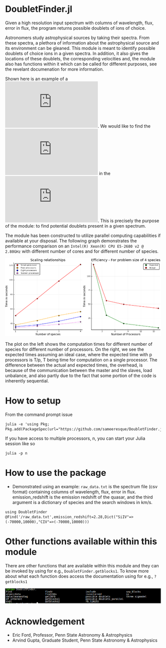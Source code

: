# DoubletFinder.jl
Given a high resolution input spectrum with columns of wavelength, flux, error in flux, the program returns possible doublets of ions of choice.

Astronomers study astrophysical sources by taking their spectra. From these spectra, a plethora of information about the astrophysical source and its environment can be gleaned. This module is meant to identify possible doublets of choice ions in a given spectra. In addition, it also gives the locations of these doublets, the corresponding velocities and, the module also has functions within it which can be called for different purposes, see the revelant documenation for more information.

Shown here is an example of a ![high resolution spectrum](https://github.com/sameeresque/DoubletFinder.jl/blob/master/examples/norm_spec.pdf). We would like to find the ![needles](https://github.com/sameeresque/DoubletFinder.jl/blob/master/examples/Merged_doublets.pdf) in the ![haystack](https://github.com/sameeresque/DoubletFinder.jl/blob/master/examples/norm_spec.pdf). This is precisely the purpose of the module: to find potential doublets present in a given spectrum.

The module has been constructed to utilize parallel computing capabilities if available at your disposal. The following graph demonstrates the performance comparison on an `Intel(R) Xeon(R) CPU E5-2680 v2 @ 2.80GHz` with different number of cores and for different number of species.

![performance](https://github.com/sameeresque/DoubletFinder.jl/blob/master/examples/comparison.png)

The plot on the left shows the computation times for different number of species for different number of processors. On the right, we see the expected times assuming an ideal case, where the expected time with p processors is T/p, T being time for computation on a single processor. The difference between the actual and expected times, the overhead, is because of the communication between the master and the slaves, load unbalance, and also partly due to the fact that some portion of the code is inherently sequential. 

# How to setup 

From the command prompt issue 
```
julia -e 'using Pkg; Pkg.add(PackageSpec(url="https://github.com/sameeresque/DoubletFinder.jl.git"))'
```
If you have access to multiple processors, n, you can start your Julia session like so

```
julia -p n
```

# How to use the package 
- Demonstrated using an example: `raw_data.txt` is the spectrum file (csv format) containing columns of wavelength, flux, error in flux. emission_redshift is the emission redshift of the quasar, and the third argument is a dictionary of species and the search windows in km/s.
```
using DoubletFinder
@Find('/raw_data.txt',emission_redshift=2.28,Dict("SiIV"=>(-70000,10000),"CIV"=>(-70000,10000)))
```

# Other functions available within this module

There are other functions that are available within this module and they can be invoked by using for e.g., `DoubletFinder.getblocks1`. To know more about what each function does access the documentation using for e.g.,
`?getblocks1`

![other functions](https://github.com/sameeresque/DoubletFinder.jl/blob/master/examples/Screenshot%20from%202019-04-12%2016-01-10.png)

# Acknowledgement

- Eric Ford, Professor, Penn State Astronomy & Astrophysics
- Arvind Gupta, Graduate Student, Penn State Astronomy & Astrophysics


